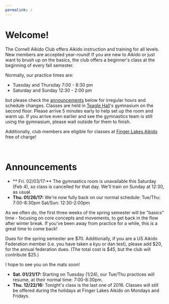 ```yaml
---
permalink: /
---
```


# Welcome!
The Cornell Aikido Club offers Aikido instruction and training for all levels.
New members are accepted year-round! If you are new to Aikido or just want to
brush up on the basics, the club offers a beginner's class at the beginning of
every fall semester.

Normally, our practice times are:

- Tuesday and Thursday 7:00 - 8:30 pm
- Saturday and Sunday 12:30 - 2:00 pm

but please check the [announcements](#announcements) below for irregular hours and
schedule changes. Classes are held in [Teagle Hall](https://www.cornell.edu/about/maps/?loc=Teagle%20Hall)'s
gymnasium on the second floor. Please arrive 5 minutes early to help set up the
room and warm up. If you arrive even earlier and see the gymnastics team is
still using the gymnasium, please wait outside for them to finish.

Additionally, club members are eligible for classes at [Finger Lakes
Aikido](http://www.fingerlakesaikido.com/) free of charge!

<br>
<span id="announcements"/>

# Announcements

- ** Fri. 02/03/17:** The gymnastics room is unavailable this Saturday (Feb 4), so class is
cancelled for that day. We'll train on Sunday at 12:30, as usual.
- **Thu. 01/26/17:** We're now fully back on our normal schedule:
  Tue/Thu: 7:00-8:30pm
  Sat/Sun: 12:30-2:00pm

As we often do, the first three weeks of the spring semester will be
"basics" time - focusing on core concepts and movements, to get back in the
flow after winter break. If you've been away from practice for a while,
this is a great time to come back!

Dues for the spring semester are $70. Additionally, if you are a US Aikido
Federation member (i.e. you have taken a kyu or dan test), please add $20,
for the annual federation dues. (The total cost is $45, but the club will
contribute $25.)

I hope to see you on the mats soon!

- **Sat. 01/21/17:** Starting on Tuesday (1/24), our Tue/Thu practices will resume, at their
normal time: 7:00-8:30pm.
- **Thu. 12/22/16:** Tonight's class is the last one of 2016. Classes will still
be offered during the holidays at Finger Lakes Aikido on Mondays and Fridays.
